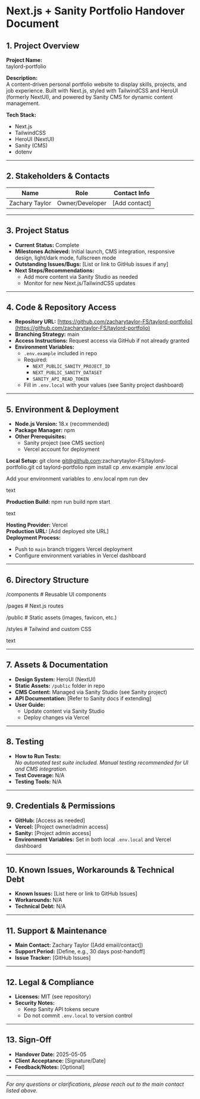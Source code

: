 # Next.js + Sanity Portfolio Handover Document

## 1. Project Overview

**Project Name:**  
taylord-portfolio

**Description:**  
A content-driven personal portfolio website to display skills, projects, and job experience. Built with Next.js, styled with TailwindCSS and HeroUI (formerly NextUI), and powered by Sanity CMS for dynamic content management.

**Tech Stack:**

- Next.js
- TailwindCSS
- HeroUI (NextUI)
- Sanity (CMS)
- dotenv

---

## 2. Stakeholders & Contacts

| Name           | Role            | Contact Info  |
| -------------- | --------------- | ------------- |
| Zachary Taylor | Owner/Developer | [Add contact] |

---

## 3. Project Status

- **Current Status:** Complete
- **Milestones Achieved:** Initial launch, CMS integration, responsive design, light/dark mode, fullscreen mode
- **Outstanding Issues/Bugs:** [List or link to GitHub issues if any]
- **Next Steps/Recommendations:**
  - Add more content via Sanity Studio as needed
  - Monitor for new Next.js/TailwindCSS updates

---

## 4. Code & Repository Access

- **Repository URL:** [https://github.com/zacharytaylor-FS/taylord-portfolio](https://github.com/zacharytaylor-FS/taylord-portfolio)
- **Branching Strategy:** main
- **Access Instructions:** Request access via GitHub if not already granted
- **Environment Variables:**
  - `.env.example` included in repo
  - Required:
    - `NEXT_PUBLIC_SANITY_PROJECT_ID`
    - `NEXT_PUBLIC_SANITY_DATASET`
    - `SANITY_API_READ_TOKEN`
  - Fill in `.env.local` with your values (see Sanity project dashboard)

---

## 5. Environment & Deployment

- **Node.js Version:** 18.x (recommended)
- **Package Manager:** npm
- **Other Prerequisites:**
  - Sanity project (see CMS section)
  - Vercel account for deployment

**Local Setup:**
git clone <git@github.com>:zacharytaylor-FS/taylord-portfolio.git
cd taylord-portfolio
npm install
cp .env.example .env.local

Add your environment variables to .env.local
npm run dev

text

**Production Build:**
npm run build
npm start

text

**Hosting Provider:** Vercel  
**Production URL:** [Add deployed site URL]  
**Deployment Process:**

- Push to `main` branch triggers Vercel deployment
- Configure environment variables in Vercel dashboard

---

## 6. Directory Structure

/components # Reusable UI components

/pages # Next.js routes

/public # Static assets (images, favicon, etc.)

/styles # Tailwind and custom CSS

text

---

## 7. Assets & Documentation

- **Design System:** HeroUI (NextUI)
- **Static Assets:** `/public` folder in repo
- **CMS Content:** Managed via Sanity Studio (see Sanity project)
- **API Documentation:** [Refer to Sanity docs if extending]
- **User Guide:**
  - Update content via Sanity Studio
  - Deploy changes via Vercel

---

## 8. Testing

- **How to Run Tests:**  
  _No automated test suite included. Manual testing recommended for UI and CMS integration._
- **Test Coverage:** N/A
- **Testing Tools:** N/A

---

## 9. Credentials & Permissions

- **GitHub:** [Access as needed]
- **Vercel:** [Project owner/admin access]
- **Sanity:** [Project admin access]
- **Environment Variables:** Set in both local `.env.local` and Vercel dashboard

---

## 10. Known Issues, Workarounds & Technical Debt

- **Known Issues:** [List here or link to GitHub Issues]
- **Workarounds:** N/A
- **Technical Debt:** N/A

---

## 11. Support & Maintenance

- **Main Contact:** Zachary Taylor ([Add email/contact])
- **Support Period:** [Define, e.g., 30 days post-handoff]
- **Issue Tracker:** [GitHub Issues]

---

## 12. Legal & Compliance

- **Licenses:** MIT (see repository)
- **Security Notes:**
  - Keep Sanity API tokens secure
  - Do not commit `.env.local` to version control

---

## 13. Sign-Off

- **Handover Date:** 2025-05-05
- **Client Acceptance:** [Signature/Date]
- **Feedback/Notes:** [Optional]

---

_For any questions or clarifications, please reach out to the main contact listed above._
